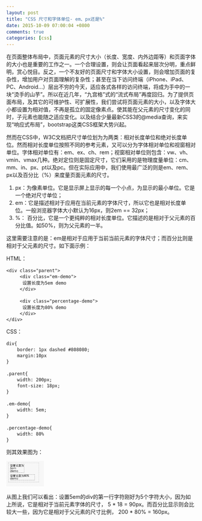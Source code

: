 ```yaml
---
layout: post
title: "CSS 尺寸和字体单位- em、px还是%"
date: 2015-10-09 07:00:04 +0800
comments: true
categories: [css]
---
```


在页面整体布局中，页面元素的尺寸大小（长度、宽度、内外边距等）和页面字体的大小也是重要的工作之一。一个合理设置，则会让页面看起来层次分明，重点鲜明，赏心悦目。反之，一个不友好的页面尺寸和字体大小设置，则会增加页面的复杂性，增加用户对页面理解的复杂性；甚至在当下访问终端（iPhone、iPad、PC、Android...）层出不穷的今天，适应各式各样的访问终端，将成为手中的一块“烫手的山芋”。所以在近几年，“九宫格”式的“流式布局”再度回归。为了提供页面布局，及其它的可维护性、可扩展性，我们尝试将页面元素的大小，以及字体大小都设置为相对值，不再是孤立的固定像素点。使其能在父元素的尺寸变化的同时，子元素也能随之适应变化。以及结合少量最新CSS3的@media查询，来实现“响应式布局”，bootstrap这类CSS框架大势兴起。

然而在CSS中，W3C文档把尺寸单位划为为两类：相对长度单位和绝对长度单位。然而相对长度单位按照不同的参考元素，又可以分为字体相对单位和视窗相对单位。字体相对单位有：em、ex、ch、rem；视窗相对单位则包含：vw、vh、vmin、vmax几种。绝对定位则是固定尺寸，它们采用的是物理度量单位：cm、mm、in、px、pt以及pc。但在实际应用中，我们使用最广泛的则是em、rem、px以及百分比（%）来度量页面元素的尺寸。

1. px：为像素单位。它是显示屏上显示的每一个小点，为显示的最小单位。它是一个绝对尺寸单位；
2. em：它是描述相对于应用在当前元素的字体尺寸，所以它也是相对长度单位。一般浏览器字体大小默认为16px，则2em == 32px；
3. %： 百分比，它是一个更纯粹的相对长度单位。它描述的是相对于父元素的百分比值。如50%，则为父元素的一半。

这里需要注意的是：em是相对于应用于当前当前元素的字体尺寸；而百分比则是相对于父元素的尺寸。如下面示例：

HTML：

	<div class="parent">
	 	 <div class="em-demo">
		  设置长度为5em demo
	 	 </div>
	
		 <div class="percentage-demo">
		  设置长度为80% demo
	 	 </div>
	</div>

CSS：

	div{
		border: 1px dashed #808080;
		margin:10px
	}

	.parent{
		width: 200px;
		font-size: 18px;
	}

	.em-demo{
		width: 5em;
	}

	.percentage-demo{
		width: 80%
	}

则其效果图为：

![em percentage demo](/images/blog_img/em-percentage-demo.jpg)

从图上我们可以看出：设置5em的div的第一行字符刚好为5个字符大小，因为如上所说，它是相对于当前元素字体的尺寸， 5 * 18 = 90px。而百分比显示则会比较大一些，因为它是相对于父元素的尺寸比例， 200 * 80% = 160px。



